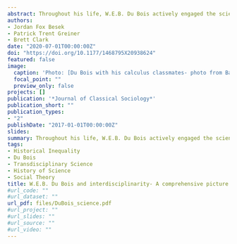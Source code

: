 ```yaml
---
abstract: Throughout his life, W.E.B. Du Bois actively engaged the scientific racism infecting natural sciences and popular thought. Nevertheless, he also demonstrated a sophisticated and critical engagement with natural science. He recognized that the sciences were socially situated, but also that they addressed real questions and issues. Debate remains, however, regarding exactly how and why Du Bois incorporated such natural scientific knowledge into his own thinking. In this article, we draw on archival research and Du Bois’ own scholarship to investigate his general approach to interdisciplinarity. We address how and why he fused natural scientific knowledge and the influence of physical environs into his social science, intertwining each with his broader intellectual and political aims. This investigation will offer a fuller understanding of the scope and aims of his empirical scholarship. At the same time, it will illuminate a sociological approach to natural science that can still inform scholarship today.
authors:
- Jordan Fox Besek
- Patrick Trent Greiner
- Brett Clark
date: "2020-07-01T00:00:00Z"
doi: "https://doi.org/10.1177/1468795X20938624"
featured: false
image:
  caption: 'Photo: [Du Bois with his calculus classmates- photo from Battle Baptiste and Russert, 2018](https://bookshop.org/books/w-e-b-du-bois-s-data-portraits-visualizing-black-america/9781616897062)'
  focal_point: ""
  preview_only: false
projects: []
publication: '*Journal of Classical Sociology*'
publication_short: ""
publication_types:
- "2"
publishDate: "2017-01-01T00:00:00Z"
slides:
summary: Throughout his life, W.E.B. Du Bois actively engaged the scientific racism infecting natural sciences and popular thought. We draw on archival research and Du Bois’ own scholarship to investigate his general approach to interdisciplinarity in efforts to curb the racism of his time through empiricism.
tags:
- Historical Inequality
- Du Bois
- Transdisciplinary Science
- History of Science
- Social Theory
title: W.E.B. Du Bois and interdisciplinarity- A comprehensive picture of the scholar’s approach to natural science
#url_code: ""
#url_dataset: ""
url_pdf: files/DuBois_science.pdf
#url_project: ""
#url_slides: ""
#url_source: ""
#url_video: ""
---
```

